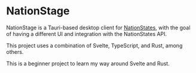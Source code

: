 # NationStage

NationStage is a Tauri-based desktop client for [NationStates](https://www.nationstates.net/), with the goal of having a different UI and integration with the NationStates API.

This project uses a combination of Svelte, TypeScript, and Rust, among others.

This is a beginner project to learn my way around Svelte and Rust.

